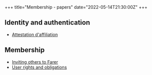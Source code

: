 +++
title="Membership - papers"
date="2022-05-14T21:30:00Z"
+++

## Identity and authentication
- [Attestation d'affiliation](@/membership/obtain-certificate.md)

## Membership
- [Inviting others to Farer](@/membership/invite-others.md)
- [User rights and obligations](@/membership/user-rights.md)